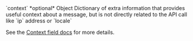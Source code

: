 <tr>
  <td markdown="span">`context`</td>
  <td markdown="span">*optional*</td>
  <td markdown="span">Object</td>
  <td markdown="span">Dictionary of extra information that provides useful context about a message, but is not directly related to the API call like `ip` address or `locale`

  See the [Context field docs](/docs/connections/spec/common#context) for more details.
</td>
</tr>
